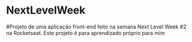 # NextLevelWeek
#Projeto de uma aplicação front-end feito na semana Next Level Week #2 na Rocketseat.
Este projeto é para aprendizado próprio para mim
